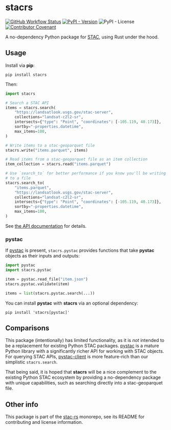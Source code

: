 # stacrs

[![GitHub Workflow Status](https://img.shields.io/github/actions/workflow/status/stac-utils/stac-rs/ci.yml?branch=main&style=for-the-badge)](https://github.com/stac-utils/stac-rs/actions/workflows/ci.yml)
[![PyPI - Version](https://img.shields.io/pypi/v/stacrs?style=for-the-badge)](https://pypi.org/project/stacrs)
![PyPI - License](https://img.shields.io/pypi/l/stacrs?style=for-the-badge)
[![Contributor Covenant](https://img.shields.io/badge/Contributor%20Covenant-2.1-4baaaa.svg?style=for-the-badge)](./CODE_OF_CONDUCT)

A no-dependency Python package for [STAC](https://stacspec.org/), using Rust under the hood.

## Usage

Install via **pip**:

```shell
pip install stacrs
```

Then:

```python
import stacrs

# Search a STAC API
items = stacrs.search(
    "https://landsatlook.usgs.gov/stac-server",
    collections="landsat-c2l2-sr",
    intersects={"type": "Point", "coordinates": [-105.119, 40.173]},
    sortby="-properties.datetime",
    max_items=100,
)

# Write items to a stac-geoparquet file
stacrs.write("items.parquet", items)

# Read items from a stac-geoparquet file as an item collection
item_collection = stacrs.read("items.parquet")

# Use `search_to` for better performance if you know you'll be writing the items
# to a file
stacrs.search_to(
    "items.parquet",
    "https://landsatlook.usgs.gov/stac-server",
    collections="landsat-c2l2-sr",
    intersects={"type": "Point", "coordinates": [-105.119, 40.173]},
    sortby="-properties.datetime",
    max_items=100,
)
```

See [the API documentation](https://stac-utils.github.io/stac-rs/python/api/) for details.

### pystac

If [pystac](https://pystac.readthedocs.io) is present, `stacrs.pystac` provides functions that take **pystac** objects as their inputs and outputs:

```python
import pystac
import stacrs.pystac

item = pystac.read_file("item.json")
stacrs.pystac.validate(item)

items = list(stacrs.pystac.search(...))
```

You can install **pystac** with **stacrs** via an optional dependency:

```shell
pip install 'stacrs[pystac]'
```

## Comparisons

This package (intentionally) has limited functionality, as it is _not_ intended to be a replacement for existing Python STAC packages.
[pystac](https://pystac.readthedocs.io) is a mature Python library with a significantly richer API for working with STAC objects.
For querying STAC APIs, [pystac-client](https://pystac-client.readthedocs.io) is more feature-rich than our simplistic `stacrs.search`.

That being said, it is hoped that **stacrs** will be a nice complement to the existing Python STAC ecosystem by providing a no-dependency package with unique capabilities, such as searching directly into a stac-geoparquet file.

## Other info

This package is part of the [stac-rs](https://github.com/stac-utils/stac-rs) monorepo, see its README for contributing and license information.
